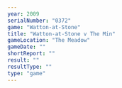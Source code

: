 ```yaml
---
year: 2009
serialNumber: "0372" 
game: "Watton-at-Stone"
title: "Watton-at-Stone v The Min"
gameLocation: "The Meadow"
gameDate: ""
shortReport: ""
result: ""
resultType: ""
type: "game"
---
```

